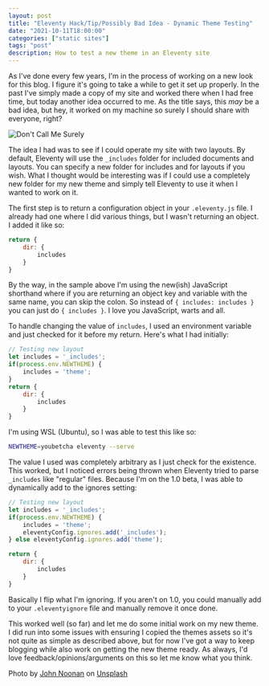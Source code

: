 ```yaml
---
layout: post
title: "Eleventy Hack/Tip/Possibly Bad Idea - Dynamic Theme Testing"
date: "2021-10-11T18:00:00"
categories: ["static sites"]
tags: "post"
description: How to test a new theme in an Eleventy site
---
```


As I've done every few years, I'm in the process of working on a new look for this blog. I figure it's going to take a while to get it set up properly. In the past I've simply made a copy of my site and worked there when I had free time, but today another idea occurred to me. As the title says, this *may* be a bad idea, but hey, it worked on my machine so surely I should share with everyone, right? 

<p>
<img src="https://static.raymondcamden.com/images/2021/10/surely.jpg" alt="Don't Call Me Surely" class="lazyload imgborder imgcenter">
</p>

The idea I had was to see if I could operate my site with two layouts. By default, Eleventy will use the `_includes` folder for included documents and layouts. You can specify a new folder for includes and for layouts if you wish. What I thought would be interesting was if I could use a completely new folder for my new theme and simply tell Eleventy to use it when I wanted to work on it.

The first step is to return a configuration object in your `.eleventy.js` file. I already had one where I did various things, but I wasn't returning an object. I added it like so:

```js
return {
	dir: {
		includes
	}
}
```

By the way, in the sample above I'm using the new(ish) JavaScript shorthand where if you are returning an object key and variable with the same name, you can skip the colon. So instead of `{ includes: includes }` you can just do `{ includes }`. I love you JavaScript, warts and all. 

To handle changing the value of `includes`, I used an environment variable and just checked for it before my return. Here's what I had initially:

```js
// Testing new layout
let includes = '_includes';
if(process.env.NEWTHEME) {
	includes = 'theme';
} 
return {
	dir: {
		includes
	}
}
```

I'm using WSL (Ubuntu), so I was able to test this like so:

```bash
NEWTHEME=youbetcha eleventy --serve
```

The value I used was completely arbitrary as I just check for the existence. This worked, but I noticed errors being thrown when Eleventy tried to parse `_includes` like "regular" files. Because I'm on the 1.0 beta, I was able to dynamically add to the ignores setting:

```js
// Testing new layout
let includes = '_includes';
if(process.env.NEWTHEME) {
	includes = 'theme';
	eleventyConfig.ignores.add('_includes');
} else eleventyConfig.ignores.add('theme');

return {
	dir: {
		includes
	}
}
```

Basically I flip what I'm ignoring. If you aren't on 1.0, you could manually add to your `.eleventyignore` file and manually remove it once done. 

This worked well (so far) and let me do some initial work on my new theme. I did run into some issues with ensuring I copied the themes assets so it's not quite as simple as described above, but for now I've got a way to keep blogging while also work on getting the new theme ready. As always, I'd love feedback/opinions/arguments on this so let me know what you think.

Photo by <a href="https://unsplash.com/@theonlynoonan?utm_source=unsplash&utm_medium=referral&utm_content=creditCopyText">John Noonan</a> on <a href="https://unsplash.com/s/photos/mask?utm_source=unsplash&utm_medium=referral&utm_content=creditCopyText">Unsplash</a>
  